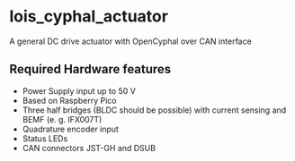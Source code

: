 # lois_cyphal_actuator
A general DC drive actuator with OpenCyphal over CAN interface

## Required Hardware features

* Power Supply input up to 50 V
* Based on Raspberry Pico
* Three half bridges (BLDC should be possible) with current sensing and BEMF (e. g. IFX007T)
* Quadrature encoder input
* Status LEDs
* CAN connectors JST-GH and DSUB
